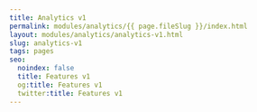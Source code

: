 ```yaml
---
title: Analytics v1
permalink: modules/analytics/{{ page.fileSlug }}/index.html
layout: modules/analytics/analytics-v1.html
slug: analytics-v1
tags: pages
seo:
  noindex: false
  title: Features v1
  og:title: Features v1
  twitter:title: Features v1
---
```



